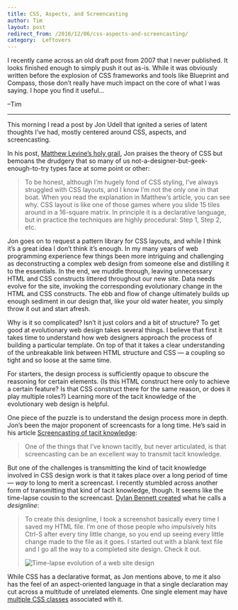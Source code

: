 ```yaml
---
title: CSS, Aspects, and Screencasting
author: Tim
layout: post
redirect_from: /2010/12/06/css-aspects-and-screencasting/
category:  Leftovers
---
```

I recently came across an old draft post from 2007 that I never published. It looks finished enough to simply push it out as-is. While it was obviously written before the explosion of CSS frameworks and tools like Blueprint and Compass, those don&#8217;t really have much impact on the core of what I was saying. I hope you find it useful&#8230;

&#8211;Tim

* * *

This morning I read a post by Jon Udell that ignited a series of latent thoughts I&#8217;ve had, mostly centered around CSS, aspects, and screencasting.

In his post, [Matthew Levine’s holy grail][1], Jon praises the theory of CSS but bemoans the drudgery that so many of us not-a-designer-but-geek-enough-to-try types face at some point or other:

> To be honest, although I’m hugely fond of CSS styling, I’ve always struggled with CSS layouts, and I know I’m not the only one in that boat. When you read the explanation in Matthew’s article, you can see why. CSS layout is like one of those games where you slide 15 tiles around in a 16-square matrix. In principle it is a declarative language, but in practice the techniques are highly procedural: Step 1, Step 2, etc.

Jon goes on to request a pattern library for CSS layouts, and while I think it&#8217;s a great idea I don&#8217;t think it&#8217;s enough. In my many years of web programming experience few things been more intriguing and challenging as deconstructing a complex web design from someone else and distilling it to the essentials. In the end, we muddle through, leaving unnecessary HTML and CSS constructs littered throughout our new site. Data needs evolve for the site, invoking the corresponding evolutionary change in the HTML and CSS constructs. The ebb and flow of change ultimately builds up enough sediment in our design that, like your old water heater, you simply throw it out and start afresh.

 [1]: http://blog.jonudell.net/2007/01/22/matthew-levines-holy-grail/

<!--more-->

Why is it so complicated? Isn&#8217;t it just colors and a bit of structure? To get good at evolutionary web design takes several things. I believe that first it takes time to understand how web designers approach the process of building a particular template. On top of that it takes a clear understanding of the unbreakable link between HTML structure and CSS &#8212; a coupling so tight and so loose at the same time.

For starters, the design process is sufficiently opaque to obscure the reasoning for certain elements. (Is this HTML construct here only to achieve a certain feature? Is that CSS construct there for the same reason, or does it play multiple roles?) Learning more of the tacit knowledge of the evolutionary web design is helpful.

One piece of the puzzle is to understand the design process more in depth. Jon&#8217;s been the major proponent of screencasts for a long time. He&#8217;s said in his article [Screencasting of tacit knowledge][2]:

<blockquote class="pullQuote">One of the things that I&#8217;ve known tacitly, but never articulated, is that screencasting can be an excellent way to transmit tacit knowledge.</blockquote>

But one of the challenges is transmitting the kind of tacit knowledge involved in CSS design work is that it takes place over a long period of time &#8212; *way* to long to merit a screencast. I recently stumbled across another form of transmitting that kind of tacit knowledge, though. It seems like the time-lapse cousin to the screencast. [Dylan Bennett created][3] what he calls a *designline*:

> To create this designline, I took a screenshot basically every time I saved my HTML file. I&#8217;m one of those people who impulsively hits Ctrl-S after every tiny little change, so you end up seeing every little change made to the file as it goes. I started out with a blank text file and I go all the way to a completed site design. Check it out.
>
> ![Time-lapse evolution of a web site design][4]

While CSS has a declarative format, as Jon mentions above, to me it also has the feel of an aspect-oriented language in that a single declaration may cut across a multitude of unrelated elements. One single element may have [multiple CSS classes][5] associated with it.

 [2]: http://weblog.infoworld.com/udell/2006/09/19.html
 [3]: http://mboffin.com/post.aspx?id=1619 "MBoffin.com - Designline - A Design Timeline"
 [4]: http://timshadel.com/wp-content/uploads/2010/12/designline-openair.gif
 [5]: http://weblog.infoworld.com/udell/2004/02/09.html#a913 "Multivalued CSS class attributes"
